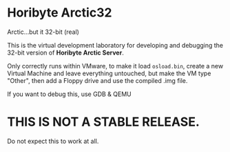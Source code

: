 # Horibyte Arctic32

Arctic...but it 32-bit (real)

This is the virtual development laboratory for developing and debugging the 32-bit version of **Horibyte Arctic Server**.

Only correctly runs within VMware, to make it load `osload.bin`, create a new Virtual Machine and leave everything untouched, but make the VM type "Other", then add a Floppy drive and use the compiled .img file.

If you want to debug this, use GDB & QEMU

# THIS IS NOT A STABLE RELEASE.

Do not expect this to work at all.
